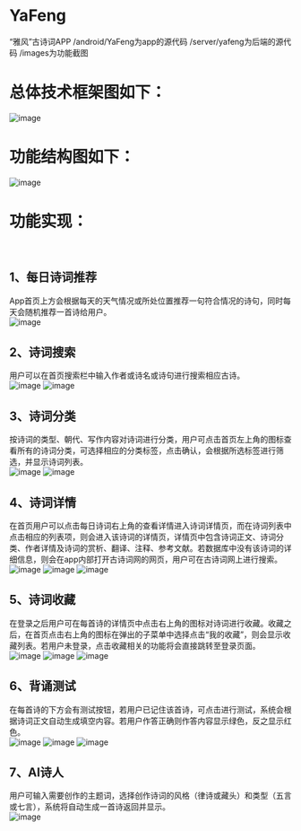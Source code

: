 # YaFeng
“雅风”古诗词APP
/android/YaFeng为app的源代码
/server/yafeng为后端的源代码
/images为功能截图

# 总体技术框架图如下：
![image](https://github.com/a2636340559/YaFeng/blob/master/images/1.png)
<br>
# 功能结构图如下：
![image](https://github.com/a2636340559/YaFeng/blob/master/images/function.PNG)

# 功能实现：
<br>

## 1、每日诗词推荐
App首页上方会根据每天的天气情况或所处位置推荐一句符合情况的诗句，同时每天会随机推荐一首诗给用户。
<br>
![image](https://github.com/a2636340559/YaFeng/blob/master/images/homePage.png)
<br>

## 2、诗词搜索
用户可以在首页搜索栏中输入作者或诗名或诗句进行搜索相应古诗。
<br>
![image](https://github.com/a2636340559/YaFeng/blob/master/images/search.png)
![image](https://github.com/a2636340559/YaFeng/blob/master/images/searchPage.png)
<br>
    
## 3、诗词分类
按诗词的类型、朝代、写作内容对诗词进行分类，用户可点击首页左上角的图标查看所有的诗词分类，可选择相应的分类标签，点击确认，会根据所选标签进行筛选，并显示诗词列表。
<br>
![image](https://github.com/a2636340559/YaFeng/blob/master/images/sortPage.png)
![image](https://github.com/a2636340559/YaFeng/blob/master/images/sortSearch.png)
<br>
    
## 4、诗词详情
在首页用户可以点击每日诗词右上角的查看详情进入诗词详情页，而在诗词列表中点击相应的列表项，则会进入该诗词的详情页，详情页中包含诗词正文、诗词分类、作者详情及诗词的赏析、翻译、注释、参考文献。若数据库中没有该诗词的详细信息，则会在app内部打开古诗词网的网页，用户可在古诗词网上进行搜索。
<br>
![image](https://github.com/a2636340559/YaFeng/blob/master/images/detailPage1.png)
![image](https://github.com/a2636340559/YaFeng/blob/master/images/detailPage2.png)
![image](https://github.com/a2636340559/YaFeng/blob/master/images/detailPage3.png)
<br>
    
## 5、诗词收藏
在登录之后用户可在每首诗的详情页中点击右上角的图标对诗词进行收藏。收藏之后，在首页点击右上角的图标在弹出的子菜单中选择点击“我的收藏”，则会显示收藏列表。若用户未登录，点击收藏相关的功能将会直接跳转至登录页面。
<br>
![image](https://github.com/a2636340559/YaFeng/blob/master/images/storagePage1.png)
![image](https://github.com/a2636340559/YaFeng/blob/master/images/storagePage2.png)
![image](https://github.com/a2636340559/YaFeng/blob/master/images/storagePage3.png)
<br>
    
## 6、背诵测试
在每首诗的下方会有测试按钮，若用户已记住该首诗，可点击进行测试，系统会根据诗词正文自动生成填空内容。若用户作答正确则作答内容显示绿色，反之显示红色。
<br>
![image](https://github.com/a2636340559/YaFeng/blob/master/images/testPage1.png)
![image](https://github.com/a2636340559/YaFeng/blob/master/images/testPage2.png)
![image](https://github.com/a2636340559/YaFeng/blob/master/images/testPage3.png)

## 7、AI诗人
用户可输入需要创作的主题词，选择创作诗词的风格（律诗或藏头）和类型（五言或七言），系统将自动生成一首诗返回并显示。
<br>
![image](https://github.com/a2636340559/YaFeng/blob/master/images/aipoetry.jpg)

